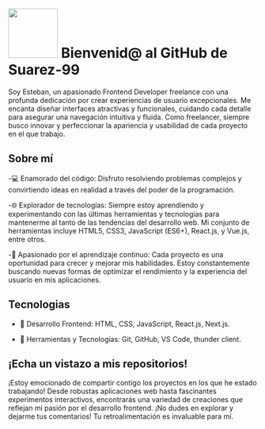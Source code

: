 # <img src="https://media.giphy.com/media/lGhBlBMIN2XsEteTN3/giphy.gif" width="100"/> Bienvenid@ al GitHub de Suarez-99

Soy Esteban, un apasionado Frontend Developer freelance con una profunda dedicación por crear experiencias de usuario excepcionales. Me encanta diseñar interfaces atractivas y funcionales, cuidando cada detalle para asegurar una navegación intuitiva y fluida. Como freelancer, siempre busco innovar y perfeccionar la apariencia y usabilidad de cada proyecto en el que trabajo.

## Sobre mí
-💻 Enamorado del código: Disfruto resolviendo problemas complejos y convirtiendo ideas en realidad a través del poder de la programación.

-🌐 Explorador de tecnologías: Siempre estoy aprendiendo y experimentando con las últimas herramientas y tecnologías para mantenerme al tanto de las tendencias del desarrollo web. Mi conjunto de herramientas incluye HTML5, CSS3, JavaScript (ES6+), React.js, y Vue.js, entre otros.

-🚀 Apasionado por el aprendizaje continuo: Cada proyecto es una oportunidad para crecer y mejorar mis habilidades. Estoy constantemente buscando nuevas formas de optimizar el rendimiento y la experiencia del usuario en mis aplicaciones.

## Tecnologias
- 🎨 Desarrollo Frontend: HTML, CSS, JavaScript, React.js, Next.js.
  
- 🔧 Herramientas y Tecnologías: Git, GitHub, VS Code, thunder client.
## ¡Echa un vistazo a mis repositorios!
¡Estoy emocionado de compartir contigo los proyectos en los que he estado trabajando! Desde robustas aplicaciones web hasta fascinantes experimentos interactivos, encontrarás una variedad de creaciones que reflejan mi pasión por el desarrollo frontend. ¡No dudes en explorar y dejarme tus comentarios! Tu retroalimentación es invaluable para mí.


